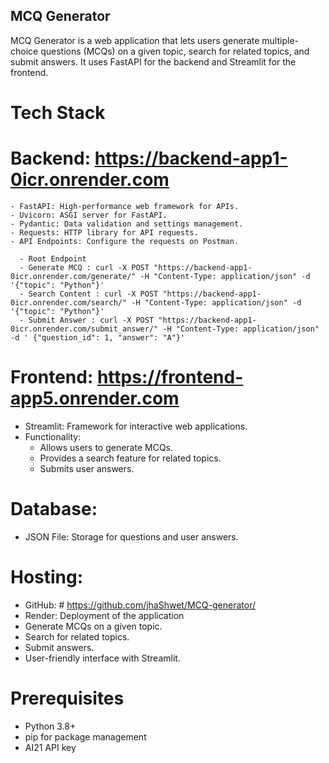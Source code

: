 ## MCQ Generator ##

MCQ Generator is a web application that lets users generate multiple-choice questions (MCQs) on a given topic, search for related topics, and submit answers. It uses FastAPI for the backend and Streamlit for the frontend.

# Tech Stack

   # Backend: https://backend-app1-0icr.onrender.com

    - FastAPI: High-performance web framework for APIs.
    - Uvicorn: ASGI server for FastAPI.
    - Pydantic: Data validation and settings management.
    - Requests: HTTP library for API requests.
    - API Endpoints: Configure the requests on Postman.

      - Root Endpoint
      - Generate MCQ : curl -X POST "https://backend-app1-0icr.onrender.com/generate/" -H "Content-Type: application/json" -d '{"topic": "Python"}'
      - Search Content : curl -X POST "https://backend-app1-0icr.onrender.com/search/" -H "Content-Type: application/json" -d '{"topic": "Python"}'
      - Submit Answer : curl -X POST "https://backend-app1-0icr.onrender.com/submit_answer/" -H "Content-Type: application/json" -d ' {"question_id": 1, "answer": "A"}'

 # Frontend: https://frontend-app5.onrender.com

   - Streamlit: Framework for interactive web applications.
   - Functionality:
      - Allows users to generate MCQs.
      - Provides a search feature for related topics.
      - Submits user answers.
        
# Database:

   - JSON File: Storage for questions and user answers.

# Hosting:

- GitHub: # https://github.com/jhaShwet/MCQ-generator/
- Render: Deployment of the application
- Generate MCQs on a given topic.
- Search for related topics.
- Submit answers.
- User-friendly interface with Streamlit.

# Prerequisites
- Python 3.8+
- pip for package management
- AI21 API key
